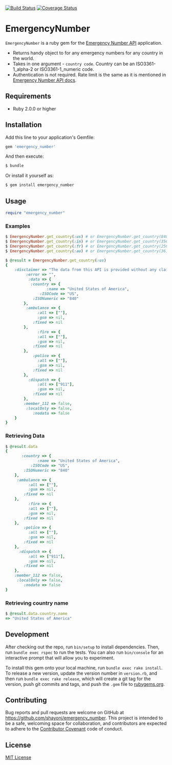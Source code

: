 [![Build Status](https://travis-ci.org/shayonj/emergency_number.svg?branch=master)](https://travis-ci.org/shayonj/emergency_number)
[![Coverage Status](https://coveralls.io/repos/github/shayonj/emergency_number/badge.svg?branch=master)](https://coveralls.io/github/shayonj/emergency_number?branch=master)

# EmergencyNumber
```EmergencyNumber``` is a ruby gem for the [Emergency Number API](http://emergencynumberapi.com/) application.

 * Returns handy object to for any emergency numbers for any country in the world.
 * Takes in one argument - ```country code```. Country can be an ISO3361-1_alpha-2 or ISO3361-1_numeric code.
 * Authentication is not required. Rate limit is the same as it is mentioned in  [Emergency Number API docs](http://emergencynumberapi.com/docs#rate-limiting).

## Requirements
* Ruby 2.0.0 or higher

## Installation

Add this line to your application's Gemfile:

```ruby
gem 'emergency_number'
```

And then execute:

```ruby
$ bundle
```

Or install it yourself as:

```ruby
$ gem install emergency_number
```

## Usage
```ruby
require "emergency_number"
```
### Examples
```ruby
$ EmergencyNumber.get_country(:us) # or EmergencyNumber.get_country(840)
$ EmergencyNumber.get_country(:in) # or EmergencyNumber.get_country(356)
$ EmergencyNumber.get_country(:fr) # or EmergencyNumber.get_country(250)
$ EmergencyNumber.get_country(:au) # or EmergencyNumber.get_country(36)
```
```ruby
$ @result = EmergencyNumber.get_country(:us)
{
    :disclaimer => "The data from this API is provided without any claims of accuracy, you should use this data as guidance, and do your own due dilligence.",
         :error => "",
          :data => {
           :country => {
                  :name => "United States of America",
               :ISOCode => "US",
            :ISONumeric => "840"
        },
         :ambulance => {
              :all => [""],
              :gsm => nil,
            :fixed => nil
        },
              :fire => {
              :all => [""],
              :gsm => nil,
            :fixed => nil
        },
            :police => {
              :all => [""],
              :gsm => nil,
            :fixed => nil
        },
          :dispatch => {
              :all => ["911"],
              :gsm => nil,
            :fixed => nil
        },
        :member_112 => false,
         :localOnly => false,
            :nodata => false
    }
}
```

### Retrieving Data

```ruby
$ @result.data
{
       :country => {
              :name => "United States of America",
           :ISOCode => "US",
        :ISONumeric => "840"
    },
     :ambulance => {
          :all => [""],
          :gsm => nil,
        :fixed => nil
    },
          :fire => {
          :all => [""],
          :gsm => nil,
        :fixed => nil
    },
        :police => {
          :all => [""],
          :gsm => nil,
        :fixed => nil
    },
      :dispatch => {
          :all => ["911"],
          :gsm => nil,
        :fixed => nil
    },
    :member_112 => false,
     :localOnly => false,
        :nodata => false
}
```

### Retrieving country name
```ruby
$ @result.data.country.name
=> "United States of America"
```

## Development

After checking out the repo, run `bin/setup` to install dependencies. Then, run `bundle exec rspec` to run the tests. You can also run `bin/console` for an interactive prompt that will allow you to experiment.

To install this gem onto your local machine, run `bundle exec rake install`. To release a new version, update the version number in `version.rb`, and then run `bundle exec rake release`, which will create a git tag for the version, push git commits and tags, and push the `.gem` file to [rubygems.org](https://rubygems.org).

## Contributing
Bug reports and pull requests are welcome on GitHub at https://github.com/shayonj/emergency_number. This project is intended to be a safe, welcoming space for collaboration, and contributors are expected to adhere to the [Contributor Covenant](http://contributor-covenant.org) code of conduct.

## License

[MIT License](https://github.com/shayonj/emergency_number/blob/master/MIT-LICENSE)
